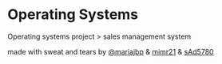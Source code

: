 # Operating Systems

Operating systems project > sales management system

made with sweat and tears by [@mariajbp](https://github.com/mariajbp) & [mimr21](https://github.com/mimr21) & [sAd5780](https://github.com/sAd5780)
